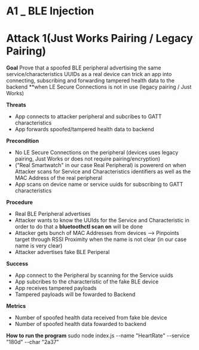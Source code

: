 # A1 _ BLE Injection
# Attack 1(Just Works Pairing / Legacy Pairing)

**Goal**
Prove that a spoofed BLE peripheral advertising the same service/characteristics UUIDs as a real device can trick an app into connecting, subscribing and
forwarding tampered health data to the backend **when LE Secure Connections is not in use (legacy pairing / Just Works)

**Threats**
- App connects to attacker peripheral and subcribes to GATT characteristics
- App forwards spoofed/tampered health data to backend

**Precondition**
- No LE Secure Connections on the peripheral (devices uses legacy pairing, Just Works or does not require pairing/encryption)
- ("Real Smartwatch" in our case Real Peripheral) is powererd on when Attacker scans for Service and Characteristics identifiers as well as the MAC Address of the real peripheral
- App scans on device name or service uuids for subscribing to GATT characteristics

**Procedure**
- Real BLE Peripheral advertises
- Attacker wants to know the UUIds for the Service and Characteristic in order to do that a **bluetoothctl scan on** will be done
- Attacker gets bunch of MAC Addresses from devices --> Pinpoints target through RSSI Proximity when the name is not clear (in our case name is very clear)
- Attacker advertises fake BLE Periperal

**Success**
- App connect to the Peripheral by scanning for the Service uuids
- App subcribes to the characteristic of the fake BLE device
- App receives tampered payloads
- Tampered payloads will be fowarded to Backend

**Metrics**
- Number of spoofed health data received from fake ble device
- Number of spoofed health data fowarded to backend

**How to run the program**
sudo node index.js --name "HeartRate" --service "180d" --char "2a37"
